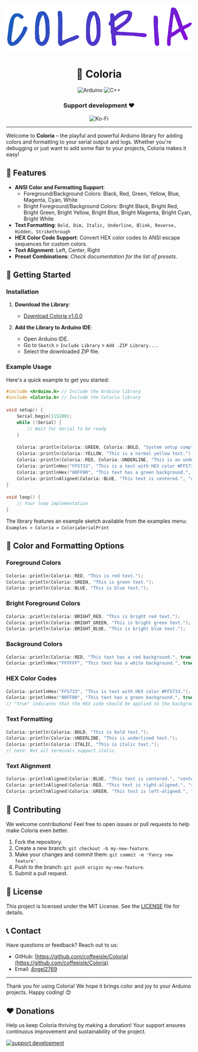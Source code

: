 <div align="center">
    <img src="coloria.png" width=512>
    <h1>🎨 Coloria</h1>
    <!-- Badges -->
    <div>
        <img src="https://img.shields.io/badge/-Arduino-00979D?style=for-the-badge&logo=Arduino&logoColor=white" alt="Arduino" />
        <img src="https://img.shields.io/badge/c++-%2300599C.svg?style=for-the-badge&logo=c%2B%2B&logoColor=white" alt="C++" />
    </div>
    <h3>Support development ❤️</h3>
    <div>
        <img src="https://img.shields.io/badge/Ko--fi-F16061?style=for-the-badge&logo=ko-fi&logoColor=white" alt="Ko-Fi" href="https://ko-fi.com/angeldev0" />
    </div>
</div>

---

Welcome to **Coloria** – the playful and powerful Arduino library for adding colors and formatting to your serial output and logs. Whether you're debugging or just want to add some flair to your projects, Coloria makes it easy!

## 🌟 Features

- **ANSI Color and Formatting Support**:
  - Foreground/Background Colors: Black, Red, Green, Yellow, Blue, Magenta, Cyan, White
  - Bright Foreground/Background Colors: Bright Black, Bright Red, Bright Green, Bright Yellow, Bright Blue, Bright Magenta, Bright Cyan, Bright White
- **Text Formatting**: `Bold, Dim, Italic, Underline, Blink, Reverse, Hidden, Strikethrough`
- **HEX Color Code Support**: Convert HEX color codes to ANSI escape sequences for custom colors.
- **Text Alignment**: Left, Center, Right
- **Preset Combinations**: _Check documentation for the list of presets._

## 🚀 Getting Started

### Installation

1. **Download the Library**:
   - [Download Coloria v1.0.0](https://github.com/coffeeisle/Coloria/archive/v1.0.0.zip)

2. **Add the Library to Arduino IDE**:
   - Open Arduino IDE.
   - Go to `Sketch` > `Include Library` > `Add .ZIP Library...`.
   - Select the downloaded ZIP file.

### Example Usage

Here's a quick example to get you started:

```cpp
#include <Arduino.h> // Include the Arduino library
#include <Coloria.h> // Include the Coloria library

void setup() {
    Serial.begin(115200);
    while (!Serial) {
        // Wait for Serial to be ready
    }
    
    Coloria::println(Coloria::GREEN, Coloria::BOLD, "System setup complete.");
    Coloria::println(Coloria::YELLOW, "This is a normal yellow text.");
    Coloria::println(Coloria::RED, Coloria::UNDERLINE, "This is an underlined red text.");
    Coloria::printlnHex("FF5733", "This is a text with HEX color #FF5733.");
    Coloria::printlnHex("00FF00", "This text has a green background.", true);
    Coloria::printlnAligned(Coloria::BLUE, "This text is centered.", "center", 40);
}

void loop() {
    // Your loop implementation
}
```
The library features an example sketch available from the examples menu: `Examples > Coloria > ColoriaSerialPrint`


## 🎨 Color and Formatting Options

### Foreground Colors

```cpp
Coloria::println(Coloria::RED, "This is red text.");
Coloria::println(Coloria::GREEN, "This is green text.");
Coloria::println(Coloria::BLUE, "This is blue text.");
```

### Bright Foreground Colors

```cpp
Coloria::println(Coloria::BRIGHT_RED, "This is bright red text.");
Coloria::println(Coloria::BRIGHT_GREEN, "This is bright green text.");
Coloria::println(Coloria::BRIGHT_BLUE, "This is bright blue text.");
```

### Background Colors

```cpp
Coloria::println(Coloria::RED, "This text has a red background.", true);
Coloria::printlnHex("FFFFFF", "This text has a white background.", true);
```

### HEX Color Codes

```cpp
Coloria::printlnHex("FF5733", "This is text with HEX color #FF5733.");
Coloria::printlnHex("00FF00", "This text has a green background.", true);
// "true" indicates that the HEX code should be applied to the background.
```

### Text Formatting

```cpp
Coloria::println(Coloria::BOLD, "This is bold text.");
Coloria::println(Coloria::UNDERLINE, "This is underlined text.");
Coloria::println(Coloria::ITALIC, "This is italic text.");
// note: Not all terminals support italic.
```

### Text Alignment

```cpp
Coloria::printlnAligned(Coloria::BLUE, "This text is centered.", "center", 40);
Coloria::printlnAligned(Coloria::RED, "This text is right-aligned.", "right", 40);
Coloria::printlnAligned(Coloria::GREEN, "This text is left-aligned.", "left", 40);
```

## 🤝 Contributing

We welcome contributions! Feel free to open issues or pull requests to help make Coloria even better.

1. Fork the repository.
2. Create a new branch: `git checkout -b my-new-feature`.
3. Make your changes and commit them: `git commit -m 'Fancy new feature'`.
4. Push to the branch: `git push origin my-new-feature`.
5. Submit a pull request.

## 📄 License

This project is licensed under the MIT License. See the [LICENSE](LICENSE) file for details.

## 📞 Contact

Have questions or feedback? Reach out to us:

- GitHub: [https://github.com/coffeeisle/Coloria](https://github.com/coffeeisle/Coloria)
- Email: [4ngel2769](mailto:angeldevz0@proton.me)

---

Thank you for using Coloria! We hope it brings color and joy to your Arduino projects. Happy coding! 😊

## ❤️ Donations
Help us keep Coloria thriving by making a donation! Your support ensures continuous improvement and sustainability of the project.

[![support development](https://img.shields.io/badge/Ko--fi-F16061?style=for-the-badge&logo=ko-fi&logoColor=white)](https://ko-fi.com/angeldev0)